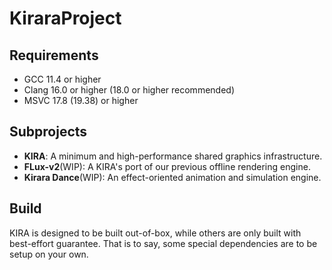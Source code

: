 # KiraraProject

## Requirements

- GCC 11.4 or higher
- Clang 16.0 or higher (18.0 or higher recommended)
- MSVC 17.8 (19.38) or higher

## Subprojects

- **KIRA**: A minimum and high-performance shared graphics infrastructure.
- **FLux-v2**(WIP): A KIRA's port of our previous offline rendering engine.
- **Kirara Dance**(WIP): An effect-oriented animation and simulation engine.

## Build

KIRA is designed to be built out-of-box, while others are only built with
best-effort guarantee. That is to say, some special dependencies are to be setup
on your own.
